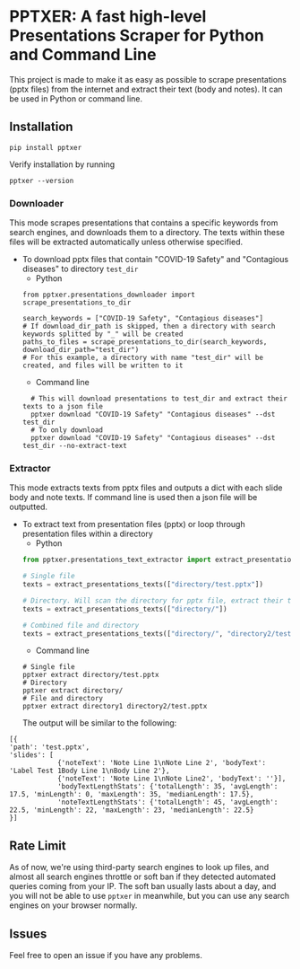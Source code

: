 # PPTXER: A fast high-level Presentations Scraper for Python and Command Line

This project is made to make it as easy as possible to scrape presentations (pptx files) from the internet and extract their text (body and notes). It can be used in Python or command line.
## Installation
```shell
pip install pptxer
```
Verify installation by running  
```shell
pptxer --version
```
### Downloader
This mode scrapes presentations  that contains a specific keywords from search engines, and downloads them to a directory. The texts within these files will be extracted automatically unless otherwise specified.

- To download pptx files that contain "COVID-19 Safety" and "Contagious diseases" to directory `test_dir`
    - Python
    ```
  from pptxer.presentations_downloader import scrape_presentations_to_dir

  search_keywords = ["COVID-19 Safety", "Contagious diseases"]
  # If download_dir_path is skipped, then a directory with search keywords splitted by "_" will be created
  paths_to_files = scrape_presentations_to_dir(search_keywords, download_dir_path="test_dir")
  # For this example, a directory with name "test_dir" will be created, and files will be written to it
  ```
    - Command line
    ```shell
      # This will download presentations to test_dir and extract their texts to a json file
      pptxer download "COVID-19 Safety" "Contagious diseases" --dst test_dir
      # To only download
      pptxer download "COVID-19 Safety" "Contagious diseases" --dst test_dir --no-extract-text
  ```
### Extractor
This mode extracts texts from pptx files and outputs a dict with each slide body and note texts. If command line is used then a json file will be outputted.


- To extract text from presentation files (pptx) or loop through presentation files within a directory
    - Python
    ```python
    from pptxer.presentations_text_extractor import extract_presentations_texts
  
    # Single file
  texts = extract_presentations_texts(["directory/test.pptx"])

  # Directory. Will scan the directory for pptx file, extract their texts and return them
  texts = extract_presentations_texts(["directory/"])

  # Combined file and directory
  texts = extract_presentations_texts(["directory/", "directory2/test.pptx"])
  ```
    - Command line
    ```shell
  # Single file
  pptxer extract directory/test.pptx
  # Directory
  pptxer extract directory/
  # File and directory
  pptxer extract directory1 directory2/test.pptx
  
  ```
  The output will be similar to the following:
```
[{
'path': 'test.pptx', 
'slides': [
            {'noteText': 'Note Line 1\nNote Line 2', 'bodyText': 'Label Test 1Body Line 1\nBody Line 2'}, 
            {'noteText': 'Note Line 1\nNote Line2', 'bodyText': ''}], 
            'bodyTextLengthStats': {'totalLength': 35, 'avgLength': 17.5, 'minLength': 0, 'maxLength': 35, 'medianLength': 17.5}, 
            'noteTextLengthStats': {'totalLength': 45, 'avgLength': 22.5, 'minLength': 22, 'maxLength': 23, 'medianLength': 22.5}
}]
```

## Rate Limit
As of now, we're using third-party search engines to look up files, and almost all search engines throttle or soft ban if they detected automated queries coming from your IP. The soft ban usually lasts about a day, and you will not be able to use `pptxer` in meanwhile, but you can use any search engines on your browser normally. 

  
## Issues
Feel free to open an issue if you have any problems.
